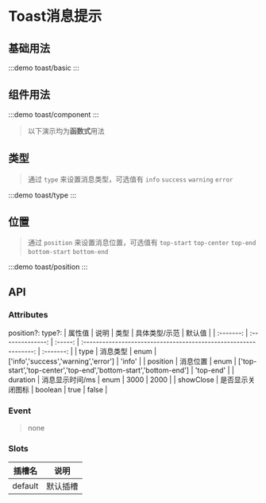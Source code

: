 # Toast消息提示

## 基础用法 
:::demo toast/basic
:::

## 组件用法 
:::demo toast/component
:::

> 以下演示均为**函数式**用法

## 类型
> 通过 `type` 来设置消息类型，可选值有 `info` `success` `warning` `error`

:::demo toast/type
:::


## 位置
> 通过 `position` 来设置消息位置，可选值有 `top-start` `top-center` `top-end` `bottom-start` `bottom-end`

:::demo toast/position
:::


## API

### Attributes
  position?: 
  type?: 
|  属性值   |       说明       |  类型   |                          具体类型/示范                           |  默认值   |
| :-------: | :--------------: | :-----: | :--------------------------------------------------------------: | :-------: |
|   type    |     消息类型     |  enum   |               ['info','success','warning','error']               |  'info'   |
| position  |     消息位置     |  enum   | ['top-start','top-center','top-end','bottom-start','bottom-end'] | 'top-end' |
| duration  | 消息显示时间/ms  |  enum   |                               3000                               |   2000    |
| showClose | 是否显示关闭图标 | boolean |                               true                               |   false   |

### Event

> none

### Slots
| 插槽名  |   说明   |
| :-----: | :------: |
| default | 默认插槽 |


